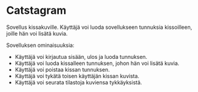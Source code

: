 # Catstagram

Sovellus kissakuville. Käyttäjä voi luoda sovellukseen tunnuksia kissoilleen, joille hän voi lisätä kuvia.

Sovelluksen ominaisuuksia:

* Käyttäjä voi kirjautua sisään, ulos ja luoda tunnuksen.
* Käyttäjä voi luoda kissalleen tunnuksen, johon hän voi lisätä kuvia.
* Käyttäjä voi poistaa kissan tunnuksen.
* Käyttäjä voi tykätä toisen käyttäjän kissan kuvista.
* Käyttäjä voi seurata tilastoja kuviensa tykkäyksistä.
